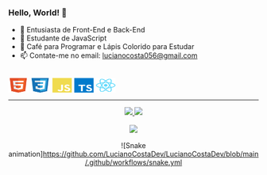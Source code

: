 ### Hello, World! 👋

- 🔭 Entusiasta de Front-End e Back-End
- 🌱 Estudante de JavaScript 
- 💬 Café para Programar e Lápis Colorido para Estudar
- 📫 Contate-me no email: lucianocosta056@gmail.com

<div style="display: inline_block"><br>
  <img align="center" alt="luciaano-HTML" height="30" width="40" src="https://raw.githubusercontent.com/devicons/devicon/master/icons/html5/html5-original.svg">
  <img align="center" alt="luci-CSS" height="30" width="40" src="https://raw.githubusercontent.com/devicons/devicon/master/icons/css3/css3-original.svg">
  <img align="center" alt="luci-Js" height="30" width="40" src="https://raw.githubusercontent.com/devicons/devicon/master/icons/javascript/javascript-plain.svg">
  <img align="center" alt="luci-Ts" height="30" width="40" src="https://raw.githubusercontent.com/devicons/devicon/master/icons/typescript/typescript-plain.svg">
  <img align="center" alt="luci-React" height="30" width="40" src="https://raw.githubusercontent.com/devicons/devicon/master/icons/react/react-original.svg">

-------------------------------------------------------------------------------------------------------------------------------------------------------------------
  <div align="center">
  <a href="https://github.com/LucianoCostaDev">
    <img height="150em" src="https://github-readme-stats.vercel.app/api?username=LucianoCostaDev&count_private=true&include_all_commits=true&show_icons=true&theme=dracula&hide_border=false&show_owner=true"/>
    <img height="150em" src="https://github-readme-stats.vercel.app/api/top-langs/?username=LucianoCostaDev&theme=dracula&hide_border=false&&layout=compact"/>
  </a>
</div>

  <br>

<div align="center">
  <a href="mailto:lucianocosta056@gmail.com"><img src="https://img.shields.io/badge/-Gmail-%23333?style=for-the-badge&logo=gmail&logoColor=white" target="_blank"></a>
</div>

<div align="center">

  ![Snake animation]https://github.com/LucianoCostaDev/LucianoCostaDev/blob/main/.github/workflows/snake.yml
  
</div>

